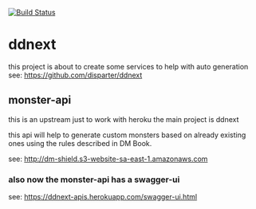 [![Build Status](https://travis-ci.org/disparter/monster.svg?branch=master)](https://travis-ci.org/disparter/monster)

# ddnext 

this project is about to create some services to help with auto generation 
see: https://github.com/disparter/ddnext

## monster-api
this is an upstream just to work with heroku the main project is ddnext

this api will help to generate custom monsters based on already existing ones using the rules described in DM Book.

see: http://dm-shield.s3-website-sa-east-1.amazonaws.com

### also now the monster-api has a swagger-ui

see: https://ddnext-apis.herokuapp.com/swagger-ui.html

